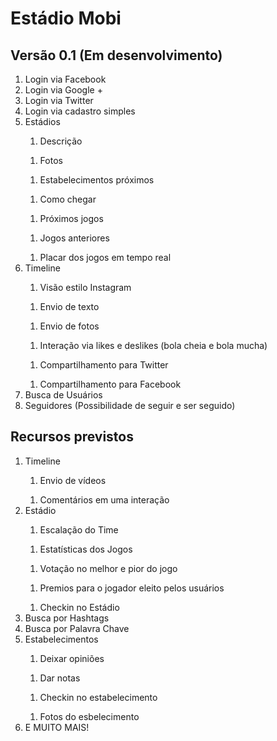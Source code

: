 # Estádio Mobi

<h2>Versão 0.1 (Em desenvolvimento)</h2>
<ol>
   <li>Login via Facebook</li>
   <li>Login via Google +</li>
   <li>Login via Twitter</li>
   <li>Login via cadastro simples</li>
   <li>Estádios</li>
   <ol><li>Descrição</li></ol>
   <ol><li>Fotos</li></ol>
   <ol><li>Estabelecimentos próximos</li></ol>
   <ol><li>Como chegar</li></ol>
   <ol><li>Próximos jogos</li></ol>
   <ol><li>Jogos anteriores</li></ol>
   <ol><li>Placar dos jogos em tempo real</li></ol>
   <li>Timeline</li>
   <ol><li>Visão estilo Instagram</li></ol>
   <ol><li>Envio de texto</li></ol>
   <ol><li>Envio de fotos</li></ol>
   <ol><li>Interação via likes e deslikes (bola cheia e bola mucha)</li></ol>
   <ol><li>Compartilhamento para Twitter</li></ol>
   <ol><li>Compartilhamento para Facebook</li></ol>
   <li>Busca de Usuários</li>
   <li>Seguidores (Possibilidade de seguir e ser seguido)</li>
</ol>
<h2>Recursos previstos</h2>
<ol>
   <li>Timeline</li>
   <ol><li>Envio de vídeos</li></ol>
   <ol><li>Comentários em uma interação</li></ol>
   <li>Estádio</li>
   <ol><li>Escalação do Time</li></ol>
   <ol><li>Estatísticas dos Jogos</li></ol>
   <ol><li>Votação no melhor e pior do jogo</li></ol>
   <ol><li>Premios para o jogador eleito pelos usuários</li></ol>
   <ol><li>Checkin no Estádio</li></ol>
   <li>Busca por Hashtags</li>
   <li>Busca por Palavra Chave</li>
   <li>Estabelecimentos</li>
   <ol><li>Deixar opiniões</li></ol>
   <ol><li>Dar notas</li></ol>
   <ol><li>Checkin no estabelecimento</li></ol>
   <ol><li>Fotos do esbelecimento</li></ol>
   <li>E MUITO MAIS!</li>
</ol>
